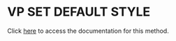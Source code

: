<!---->
# VP SET DEFAULT STYLE

Click [here](https://developer.4d.com/docs/20/ViewPro/method-list#vp-set-default-style) to access the documentation for this method.


